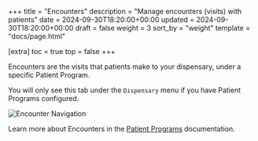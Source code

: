 +++
title = "Encounters"
description = "Manage encounters (visits) with patients"
date = 2024-09-30T18:20:00+00:00
updated = 2024-09-30T18:20:00+00:00
draft = false
weight = 3
sort_by = "weight"
template = "docs/page.html"

[extra]
toc = true
top = false
+++

Encounters are the visits that patients make to your dispensary, under a specific Patient Program.

You will only see this tab under the `Dispensary` menu if you have Patient Programs configured.

![Encounter Navigation](/docs/programs/images/dispensary_gotoencounters.png)

Learn more about Encounters in the [Patient Programs](/docs/programs/program-module/#encounter) documentation.
